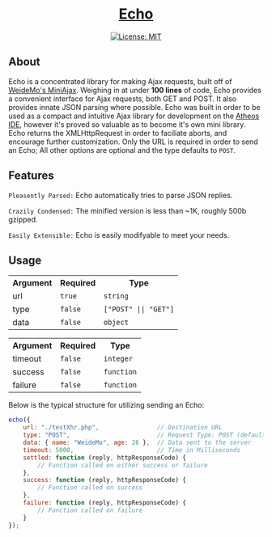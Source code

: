 
<div align="center">
    <h1><a href="https://github.com/hlsiira/Echo">Echo</a> </h1>
</div>

<div align="center">

[![License: MIT](https://img.shields.io/badge/License-MIT-blue.svg)](https://opensource.org/licenses/MIT)

</div>

## About
Echo is a concentrated library for making Ajax requests, built off of <a href="https://github.com/WeideMo/miniAjax">WeideMo's MiniAjax</a>. Weighing in at under <b>100 lines</b> of code, Echo provides a convenient interface for Ajax requests, both GET and POST. It also provides innate JSON parsing where possible. Echo was built in order to be used as a compact and intuitive Ajax library for development on the <a href="https://www.athos.io/">Atheos IDE</a>, however it's proved so valuable as to become it's own mini library. Echo returns the XMLHttpRequest in order to faciliate aborts, and encourage further customization. Only the URL is required in order to send an Echo; All other options are optional and the type defaults to <code>POST</code>.

## Features
<p><code>Pleasently Parsed:</code> Echo automatically tries to parse JSON replies.</p>
<p><code>Crazily Condensed:</code> The minified version is less than ~1K, roughly 500b gzipped.</p>
<p><code>Easily Extensible:</code> Echo is easily modifyable to meet your needs.</p>

## Usage
<div class="argTable">
      <table>
         <tr>
            <th>Argument</th>
            <th>Required</th>
            <th>Type</th>
         </tr>
         <tr>
            <td>url</td>
            <td><code>true</code></td>
            <td><code>string</code></td>
         </tr>
         <tr>
            <td>type</td>
            <td><code>false</code></td>
            <td><code>["POST" || "GET"]</code></td>
         </tr>
         <tr>
            <td>data</td>
            <td><code>false</code></td>
            <td><code>object</code></td>
         </tr>
      </table>
      <table>
         <tr>
            <th>Argument</th>
            <th>Required</th>
            <th>Type</th>
         </tr>
         <tr>
            <td>timeout</td>
            <td><code>false</code></td>
            <td><code>integer</code></td>
         </tr>
         <tr>
            <td>success</td>
            <td><code>false</code></td>
            <td><code>function</code></td>
         </tr>
         <tr>
            <td>failure</td>
            <td><code>false</code></td>
            <td><code>function</code></td>
         </tr>
      </table>
   </div>

Below is the typical structure for utilizing sending an Echo:

```javascript
echo({
    url: "./testXhr.php",                // Destination URL
    type: "POST",                        // Request Type: POST (default) or GET
    data: { name: "WeideMo", age: 26 },  // Data sent to the server
    timeout: 5000,						 // Time in Milliseconds
    settled: function (reply, httpResponseCode) {
        // Function called on either success or failure
    },    
    success: function (reply, httpResponseCode) {
        // Function called on success
    },
    failure: function (reply, httpResponseCode) {
        // Function called on failure
    }
});
```